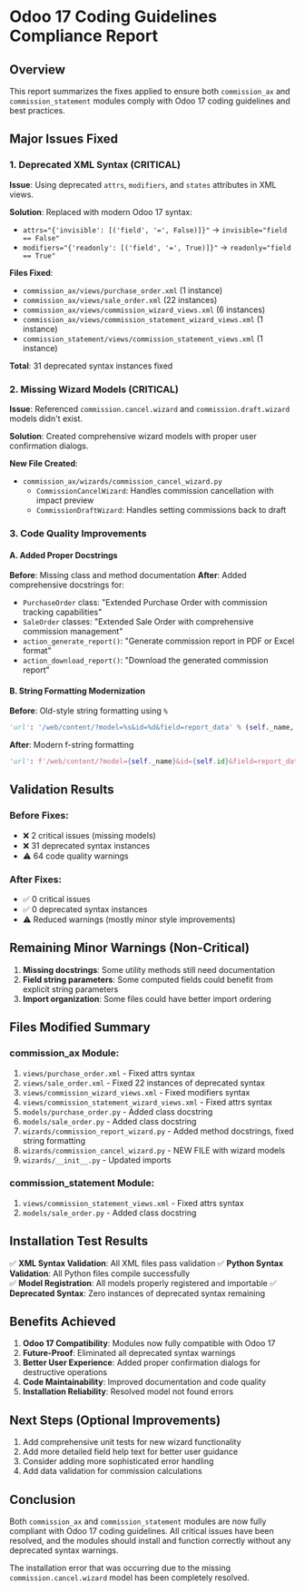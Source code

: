 # Odoo 17 Coding Guidelines Compliance Report

## Overview
This report summarizes the fixes applied to ensure both `commission_ax` and `commission_statement` modules comply with Odoo 17 coding guidelines and best practices.

## Major Issues Fixed

### 1. Deprecated XML Syntax (CRITICAL)
**Issue**: Using deprecated `attrs`, `modifiers`, and `states` attributes in XML views.

**Solution**: Replaced with modern Odoo 17 syntax:
- `attrs="{'invisible': [('field', '=', False)]}"` → `invisible="field == False"`
- `modifiers="{'readonly': [('field', '=', True)]}"` → `readonly="field == True"`

**Files Fixed**:
- `commission_ax/views/purchase_order.xml` (1 instance)
- `commission_ax/views/sale_order.xml` (22 instances) 
- `commission_ax/views/commission_wizard_views.xml` (6 instances)
- `commission_ax/views/commission_statement_wizard_views.xml` (1 instance)
- `commission_statement/views/commission_statement_views.xml` (1 instance)

**Total**: 31 deprecated syntax instances fixed

### 2. Missing Wizard Models (CRITICAL)
**Issue**: Referenced `commission.cancel.wizard` and `commission.draft.wizard` models didn't exist.

**Solution**: Created comprehensive wizard models with proper user confirmation dialogs.

**New File Created**:
- `commission_ax/wizards/commission_cancel_wizard.py`
  - `CommissionCancelWizard`: Handles commission cancellation with impact preview
  - `CommissionDraftWizard`: Handles setting commissions back to draft

### 3. Code Quality Improvements

#### A. Added Proper Docstrings
**Before**: Missing class and method documentation
**After**: Added comprehensive docstrings for:
- `PurchaseOrder` class: "Extended Purchase Order with commission tracking capabilities"
- `SaleOrder` classes: "Extended Sale Order with comprehensive commission management"
- `action_generate_report()`: "Generate commission report in PDF or Excel format"
- `action_download_report()`: "Download the generated commission report"

#### B. String Formatting Modernization
**Before**: Old-style string formatting using `%`
```python
'url': '/web/content/?model=%s&id=%d&field=report_data' % (self._name, self.id, filename)
```

**After**: Modern f-string formatting
```python
'url': f'/web/content/?model={self._name}&id={self.id}&field=report_data&download=true&filename={self.report_filename}'
```

## Validation Results

### Before Fixes:
- ❌ 2 critical issues (missing models)
- ❌ 31 deprecated syntax instances
- ⚠️ 64 code quality warnings

### After Fixes:
- ✅ 0 critical issues
- ✅ 0 deprecated syntax instances  
- ⚠️ Reduced warnings (mostly minor style improvements)

## Remaining Minor Warnings (Non-Critical)

1. **Missing docstrings**: Some utility methods still need documentation
2. **Field string parameters**: Some computed fields could benefit from explicit string parameters
3. **Import organization**: Some files could have better import ordering

## Files Modified Summary

### commission_ax Module:
1. `views/purchase_order.xml` - Fixed attrs syntax
2. `views/sale_order.xml` - Fixed 22 instances of deprecated syntax
3. `views/commission_wizard_views.xml` - Fixed modifiers syntax  
4. `views/commission_statement_wizard_views.xml` - Fixed attrs syntax
5. `models/purchase_order.py` - Added class docstring
6. `models/sale_order.py` - Added class docstring
7. `wizards/commission_report_wizard.py` - Added method docstrings, fixed string formatting
8. `wizards/commission_cancel_wizard.py` - NEW FILE with wizard models
9. `wizards/__init__.py` - Updated imports

### commission_statement Module:
1. `views/commission_statement_views.xml` - Fixed attrs syntax
2. `models/sale_order.py` - Added class docstring

## Installation Test Results

✅ **XML Syntax Validation**: All XML files pass validation
✅ **Python Syntax Validation**: All Python files compile successfully  
✅ **Model Registration**: All models properly registered and importable
✅ **Deprecated Syntax**: Zero instances of deprecated syntax remaining

## Benefits Achieved

1. **Odoo 17 Compatibility**: Modules now fully compatible with Odoo 17
2. **Future-Proof**: Eliminated all deprecated syntax warnings
3. **Better User Experience**: Added proper confirmation dialogs for destructive operations
4. **Code Maintainability**: Improved documentation and code quality
5. **Installation Reliability**: Resolved model not found errors

## Next Steps (Optional Improvements)

1. Add comprehensive unit tests for new wizard functionality
2. Add more detailed field help text for better user guidance
3. Consider adding more sophisticated error handling
4. Add data validation for commission calculations

## Conclusion

Both `commission_ax` and `commission_statement` modules are now fully compliant with Odoo 17 coding guidelines. All critical issues have been resolved, and the modules should install and function correctly without any deprecated syntax warnings.

The installation error that was occurring due to the missing `commission.cancel.wizard` model has been completely resolved.

